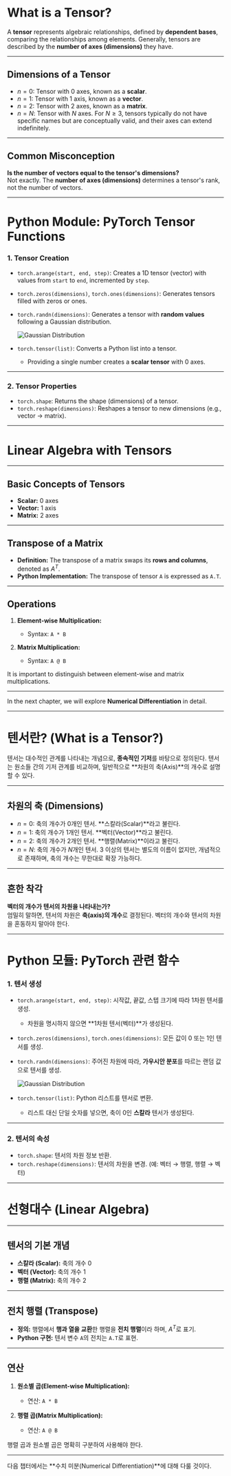 # What is a Tensor?

A **tensor** represents algebraic relationships, defined by **dependent bases**, comparing the relationships among elements. Generally, tensors are described by the **number of axes (dimensions)** they have.

---

## Dimensions of a Tensor

- $n=0$: Tensor with 0 axes, known as a **scalar**.
- $n=1$: Tensor with 1 axis, known as a **vector**.
- $n=2$: Tensor with 2 axes, known as a **matrix**.
- $n=N$: Tensor with $N$ axes. For $N \geq 3$, tensors typically do not have specific names but are conceptually valid, and their axes can extend indefinitely.

---

## Common Misconception

**Is the number of vectors equal to the tensor's dimensions?**  
Not exactly. The **number of axes (dimensions)** determines a tensor's rank, not the number of vectors.

---

# Python Module: PyTorch Tensor Functions

### 1. Tensor Creation
- `torch.arange(start, end, step)`: Creates a 1D tensor (vector) with values from `start` to `end`, incremented by `step`.
  
- `torch.zeros(dimensions)`, `torch.ones(dimensions)`: Generates tensors filled with zeros or ones.

- `torch.randn(dimensions)`: Generates a tensor with **random values** following a Gaussian distribution.
  
  ![Gaussian Distribution](https://i.imgur.com/WjUylXj.png)

- `torch.tensor(list)`: Converts a Python list into a tensor.  
  - Providing a single number creates a **scalar tensor** with 0 axes.

---

### 2. Tensor Properties
- `torch.shape`: Returns the shape (dimensions) of a tensor.
- `torch.reshape(dimensions)`: Reshapes a tensor to new dimensions (e.g., vector → matrix).

---

# Linear Algebra with Tensors

---

## Basic Concepts of Tensors

- **Scalar:** 0 axes
- **Vector:** 1 axis
- **Matrix:** 2 axes

---

## Transpose of a Matrix

- **Definition:** The transpose of a matrix swaps its **rows and columns**, denoted as $A^T$.
- **Python Implementation:** The transpose of tensor `A` is expressed as `A.T`.

---

## Operations

1. **Element-wise Multiplication:**
   - Syntax: `A * B`

2. **Matrix Multiplication:**
   - Syntax: `A @ B`

It is important to distinguish between element-wise and matrix multiplications.

---

In the next chapter, we will explore **Numerical Differentiation** in detail.

---

# 텐서란? (What is a Tensor?)

텐서는 대수적인 관계를 나타내는 개념으로, **종속적인 기저**를 바탕으로 정의된다. 텐서는 원소들 간의 기저 관계를 비교하며, 일반적으로 **차원의 축(Axis)**의 개수로 설명할 수 있다.

---

## 차원의 축 (Dimensions)

- $n=0$: 축의 개수가 0개인 텐서. **스칼라(Scalar)**라고 불린다.
- $n=1$: 축의 개수가 1개인 텐서. **벡터(Vector)**라고 불린다.
- $n=2$: 축의 개수가 2개인 텐서. **행렬(Matrix)**이라고 불린다.
- $n=N$: 축의 개수가 $N$개인 텐서. 3 이상의 텐서는 별도의 이름이 없지만, 개념적으로 존재하며, 축의 개수는 무한대로 확장 가능하다.

---

## 흔한 착각

**벡터의 개수가 텐서의 차원을 나타내는가?**  
엄밀히 말하면, 텐서의 차원은 **축(axis)의 개수**로 결정된다. 벡터의 개수와 텐서의 차원을 혼동하지 말아야 한다.

---

# Python 모듈: PyTorch 관련 함수

### 1. 텐서 생성
- `torch.arange(start, end, step)`: 시작값, 끝값, 스텝 크기에 따라 1차원 텐서를 생성.
  - 차원을 명시하지 않으면 **1차원 텐서(벡터)**가 생성된다.
  
- `torch.zeros(dimensions)`, `torch.ones(dimensions)`: 모든 값이 0 또는 1인 텐서를 생성.

- `torch.randn(dimensions)`: 주어진 차원에 따라, **가우시안 분포**를 따르는 랜덤 값으로 텐서를 생성.
  
  ![Gaussian Distribution](https://i.imgur.com/WjUylXj.png)

- `torch.tensor(list)`: Python 리스트를 텐서로 변환.  
  - 리스트 대신 단일 숫자를 넣으면, 축이 $0$인 **스칼라** 텐서가 생성된다.

---

### 2. 텐서의 속성
- `torch.shape`: 텐서의 차원 정보 반환.
- `torch.reshape(dimensions)`: 텐서의 차원을 변경. (예: 벡터 → 행렬, 행렬 → 벡터)

---

# 선형대수 (Linear Algebra)

---

## 텐서의 기본 개념

- **스칼라 (Scalar):** 축의 개수 0
- **벡터 (Vector):** 축의 개수 1
- **행렬 (Matrix):** 축의 개수 2

---

## 전치 행렬 (Transpose)

- **정의:** 행렬에서 **행과 열을 교환**한 행렬을 **전치 행렬**이라 하며, $A^T$로 표기.
- **Python 구현:** 텐서 변수 `A`의 전치는 `A.T`로 표현.

---

## 연산

1. **원소별 곱(Element-wise Multiplication):**
   - 연산: `A * B`

2. **행렬 곱(Matrix Multiplication):**
   - 연산: `A @ B`

행렬 곱과 원소별 곱은 명확히 구분하여 사용해야 한다.

---

다음 챕터에서는 **수치 미분(Numerical Differentiation)**에 대해 다룰 것이다.
